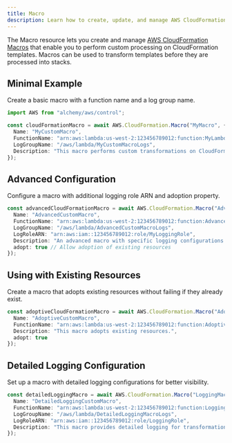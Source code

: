 ```yaml
---
title: Macro
description: Learn how to create, update, and manage AWS CloudFormation Macros using Alchemy Cloud Control.
---
```



The Macro resource lets you create and manage [AWS CloudFormation Macros](https://docs.aws.amazon.com/cloudformation/latest/userguide/) that enable you to perform custom processing on CloudFormation templates. Macros can be used to transform templates before they are processed into stacks.

## Minimal Example

Create a basic macro with a function name and a log group name.

```ts
import AWS from "alchemy/aws/control";

const cloudFormationMacro = await AWS.CloudFormation.Macro("MyMacro", {
  Name: "MyCustomMacro",
  FunctionName: "arn:aws:lambda:us-west-2:123456789012:function:MyLambdaFunction",
  LogGroupName: "/aws/lambda/MyCustomMacroLogs",
  Description: "This macro performs custom transformations on CloudFormation templates."
});
```

## Advanced Configuration

Configure a macro with additional logging role ARN and adoption property.

```ts
const advancedCloudFormationMacro = await AWS.CloudFormation.Macro("AdvancedMacro", {
  Name: "AdvancedCustomMacro",
  FunctionName: "arn:aws:lambda:us-west-2:123456789012:function:AdvancedLambdaFunction",
  LogGroupName: "/aws/lambda/AdvancedCustomMacroLogs",
  LogRoleARN: "arn:aws:iam::123456789012:role/MyLoggingRole",
  Description: "An advanced macro with specific logging configurations.",
  adopt: true // Allow adoption of existing resources
});
```

## Using with Existing Resources

Create a macro that adopts existing resources without failing if they already exist.

```ts
const adoptiveCloudFormationMacro = await AWS.CloudFormation.Macro("AdoptiveMacro", {
  Name: "AdoptiveCustomMacro",
  FunctionName: "arn:aws:lambda:us-west-2:123456789012:function:AdoptiveLambdaFunction",
  Description: "This macro adopts existing resources.",
  adopt: true
});
```

## Detailed Logging Configuration

Set up a macro with detailed logging configurations for better visibility.

```ts
const detailedLoggingMacro = await AWS.CloudFormation.Macro("LoggingMacro", {
  Name: "DetailedLoggingCustomMacro",
  FunctionName: "arn:aws:lambda:us-west-2:123456789012:function:LoggingLambdaFunction",
  LogGroupName: "/aws/lambda/DetailedLoggingMacroLogs",
  LogRoleARN: "arn:aws:iam::123456789012:role/LoggingRole",
  Description: "This macro provides detailed logging for transformations."
});
```
